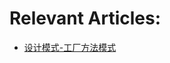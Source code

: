 # Relevant Articles:
- [设计模式-工厂方法模式](https://yuangaopeng.com/2019/08/30/%E8%AE%BE%E8%AE%A1%E6%A8%A1%E5%BC%8F-%E5%B7%A5%E5%8E%82%E6%96%B9%E6%B3%95%E6%A8%A1%E5%BC%8F/)